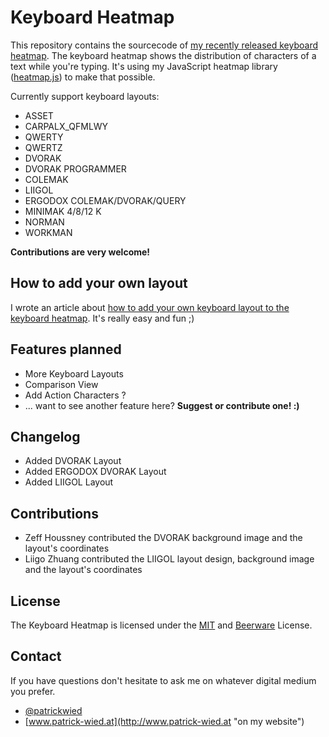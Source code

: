 # Keyboard Heatmap
This repository contains the sourcecode of [my recently released keyboard heatmap](http://www.patrick-wied.at/projects/heatmap-keyboard/ "Realtime Keyboard Heatmap").
The keyboard heatmap shows the distribution of characters of a text while you're typing. It's using my JavaScript heatmap library ([heatmap.js](http://www.patrick-wied.at/static/heatmapjs/ "Heatmap.js")) to make that possible.

Currently support keyboard layouts:
- ASSET
- CARPALX_QFMLWY
- QWERTY
- QWERTZ
- DVORAK
- DVORAK PROGRAMMER
- COLEMAK
- LIIGOL
- ERGODOX COLEMAK/DVORAK/QUERY
- MINIMAK 4/8/12 K
- NORMAN
- WORKMAN


**Contributions are very welcome!**

## How to add your own layout
I wrote an article about [how to add your own keyboard layout to the keyboard heatmap](http://www.patrick-wied.at/blog/new-layouts-for-the-keyboard-heatmap "check it out"). It's really easy and fun ;)

## Features planned
- More Keyboard Layouts
- Comparison View
- Add Action Characters ?
- ... want to see another feature here? **Suggest or contribute one! :)**

## Changelog
- Added DVORAK Layout
- Added ERGODOX DVORAK Layout 
- Added LIIGOL Layout

## Contributions
- Zeff Houssney contributed the DVORAK background image and the layout's coordinates
- Liigo Zhuang contributed the LIIGOL layout design, background image and the layout's coordinates 

## License
The Keyboard Heatmap is licensed under the [MIT](http://www.opensource.org/licenses/mit-license.php "") and [Beerware](http://en.wikipedia.org/wiki/Beerware "") License.

## Contact
If you have questions don't hesitate to ask me on whatever digital medium you prefer.
- [@patrickwied](http://twitter.com/#!/patrickwied "on twitter") 
- [www.patrick-wied.at](http://www.patrick-wied.at "on my website")
